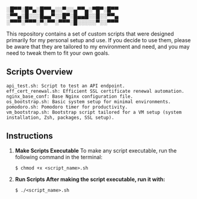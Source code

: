 ░█▀▀░█▀▄░█▀▀▄░░▀░░▄▀▀▄░▀█▀░█▀▀
░▀▀▄░█░░░█▄▄▀░░█▀░█▄▄█░░█░░▀▀▄
░▀▀▀░▀▀▀░▀░▀▀░▀▀▀░█░░░░░▀░░▀▀▀

This repository contains a set of custom scripts that were designed primarily for my personal setup and use.
If you decide to use them, please be aware that they are tailored to my environment and need, and you may need to tweak them to fit your own goals.

## Scripts Overview

    api_test.sh: Script to test an API endpoint.
    eff_cert_renewal.sh: Efficient SSL certificate renewal automation.
    nginx_base_conf: Base Nginx configuration file.
    os_bootstrap.sh: Basic system setup for minimal environments.
    pomodoro.sh: Pomodoro timer for productivity.
    vm_bootstrap.sh: Bootstrap script tailored for a VM setup (system installation, Zsh, packages, SSL setup).

## Instructions

1. **Make Scripts Executable**
   To make any script executable, run the following command in the terminal:

   ```$ chmod +x <script_name>.sh```

2. **Run Scripts After making the script executable, run it with:**

    ```$ ./<script_name>.sh```


